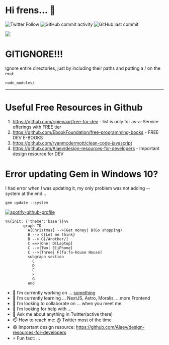 # Hi frens... 👋

![Twitter Follow](https://img.shields.io/twitter/follow/headsink?style=social)
![GitHub commit activity](https://img.shields.io/github/commit-activity/y/headsink/headsink)
![GitHub last commit](https://img.shields.io/github/last-commit/headsink/headsink)


![](http://github-profile-summary-cards.vercel.app/api/cards/profile-details?username=headsink&theme=nord_bright)

# GITIGNORE!!!

Ignore entire directories, just by including their paths and putting a / on the end:
```
node_modules/
```

---

# Useful Free Resources in Github

1. https://github.com/ripienaar/free-for-dev - list is only for as-a-Service offerings with FREE tier
2. https://github.com/EbookFoundation/free-programming-books - FREE DEV E-BOOKS
3. https://github.com/ryanmcdermott/clean-code-javascript
4. https://github.com/Alaev/design-resources-for-developers - Important design resource for DEV

# Error updating Gem in Windows 10?

I had error when I was updating it, my only problem was not adding --system at the end...

```
gem update --system
```

[![spotify-github-profile](https://spotify-github-profile.vercel.app/api/view?uid=1276520269&cover_image=true&theme=default&bar_color=b14e5d&bar_color_cover=true)](https://spotify-github-profile.vercel.app/api/view?uid=1276520269&redirect=true)

```mermaid
%%{init: {'theme':'base'}}%%
        graph TD
          A[Christmas] -->|Get money| B(Go shopping)
          B --> C{Let me think}
          B --> G[/Another/]
          C ==>|One| D[Laptop]
          C -->|Two| E[iPhone]
          C -->|Three| F[fa:fa-house House]
          subgraph section
            C
            D
            E
            F
            G
          end
```

- 🔭 I’m currently working on ... [something](TempEntry.md)
- 🌱 I’m currently learning ... NextJS, Astro, Moralis, ...more Frontend
- 👯 I’m looking to collaborate on ... when you meet me.
- 🤔 I’m looking for help with ...
- 💬 Ask me about anything in Twitter(active there)
- 📫 How to reach me: @ Twitter most of the time
- 😄 Important design resource: https://github.com/Alaev/design-resources-for-developers
- ⚡ Fun fact: ...
